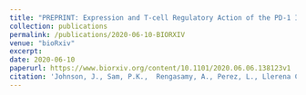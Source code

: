 ```yaml
---
title: "PREPRINT: Expression and T-cell Regulatory Action of the PD-1 Immune Checkpoint in the Ovary and Fallopian Tube."
collection: publications
permalink: /publications/2020-06-10-BIORXIV
venue: "bioRxiv"
excerpt:
date: 2020-06-10
paperurl: https://www.biorxiv.org/content/10.1101/2020.06.06.138123v1
citation: 'Johnson, J., Sam, P.K.,  Rengasamy, A., Perez, L., Llerena Cari, E., Bales, C.E., Kallen, A., Nel-Themaat, L., Polotsky, A.J., Post, M., Orlicky, D., Jordan, K., Bitler, B. Expression and T-cell Regulatory Action of the PD-1 Immune Checkpoint in the Ovary and Fallopian Tube. <i>Manuscript submitted for publication</i>; preprint available at bioRxiv, DOI: 138123, 2020.'
---
```

